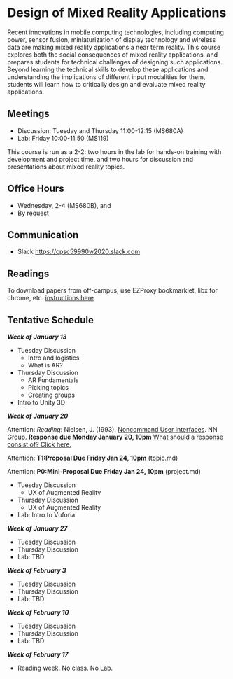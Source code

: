 # Design of Mixed Reality Applications

Recent innovations in mobile computing technologies, including computing power, sensor fusion, miniaturization of display technology and wireless data are making mixed reality applications a near term reality. This course explores both the social consequences of mixed reality applications, and prepares students for technical challenges of designing such applications. Beyond learning the technical skills to develop these applications and understanding the implications of different input modalities for them, students will learn how to critically design and evaluate mixed reality applications.

## Meetings

* Discussion: Tuesday and Thursday 11:00-12:15 (MS680A)
* Lab: Friday 10:00-11:50 (MS119)

This course is run as a 2-2: two hours in the lab for hands-on training with development and project time, and two hours for discussion and presentations about mixed reality topics.

## Office Hours

* Wednesday, 2-4 (MS680B), and
* By request

## Communication

* Slack <https://cpsc59990w2020.slack.com>

## Readings

To download papers from off-campus, use EZProxy bookmarklet, libx for chrome, etc. [instructions here](https://library.ucalgary.ca/c.php?g=255563&p=1704031)

## Tentative Schedule

***Week of January 13***

* Tuesday Discussion
  * Intro and logistics
  * What is AR?
* Thursday Discussion
  * AR Fundamentals
  * Picking topics
  * Creating groups
* Intro to Unity 3D

***Week of January 20***

Attention: _Reading_: Nielsen, J. (1993). [Noncommand User Interfaces](https://www.nngroup.com/articles/noncommand/). NN Group. **Response due Monday January 20, 10pm** [What should a response consist of? Click here.](participation.md)

Attention: **T1:Proposal Due Friday Jan 24, 10pm** (topic.md)

Attention: **P0:Mini-Proposal Due Friday Jan 24, 10pm** (project.md)

* Tuesday Discussion
  * UX of Augmented Reality
* Thursday Discussion
  * UX of Augmented Reality
* Lab: Intro to Vuforia

***Week of January 27***

* Tuesday Discussion
* Thursday Discussion
* Lab: TBD

***Week of February 3***

* Tuesday Discussion
* Thursday Discussion
* Lab: TBD

***Week of February 10***

* Tuesday Discussion
* Thursday Discussion
* Lab: TBD

***Week of February 17***

* Reading week. No class. No Lab.
  